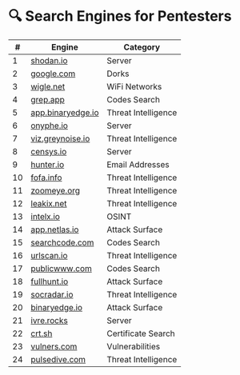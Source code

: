 # 🔍 Search Engines for Pentesters

| #  | Engine | Category |
|----|---------|-----------|
| 1  | [shodan.io](https://shodan.io) | Server |
| 2  | [google.com](https://google.com) | Dorks |
| 3  | [wigle.net](https://wigle.net) | WiFi Networks |
| 4  | [grep.app](https://grep.app) | Codes Search |
| 5  | [app.binaryedge.io](https://app.binaryedge.io) | Threat Intelligence |
| 6  | [onyphe.io](https://onyphe.io) | Server |
| 7  | [viz.greynoise.io](https://viz.greynoise.io) | Threat Intelligence |
| 8  | [censys.io](https://censys.io) | Server |
| 9  | [hunter.io](https://hunter.io) | Email Addresses |
| 10 | [fofa.info](https://fofa.info) | Threat Intelligence |
| 11 | [zoomeye.org](https://zoomeye.org) | Threat Intelligence |
| 12 | [leakix.net](https://leakix.net) | Threat Intelligence |
| 13 | [intelx.io](https://intelx.io) | OSINT |
| 14 | [app.netlas.io](https://app.netlas.io) | Attack Surface |
| 15 | [searchcode.com](https://searchcode.com) | Codes Search |
| 16 | [urlscan.io](https://urlscan.io) | Threat Intelligence |
| 17 | [publicwww.com](https://publicwww.com) | Codes Search |
| 18 | [fullhunt.io](https://fullhunt.io) | Attack Surface |
| 19 | [socradar.io](https://socradar.io) | Threat Intelligence |
| 20 | [binaryedge.io](https://binaryedge.io) | Attack Surface |
| 21 | [ivre.rocks](https://ivre.rocks) | Server |
| 22 | [crt.sh](https://crt.sh) | Certificate Search |
| 23 | [vulners.com](https://vulners.com) | Vulnerabilities |
| 24 | [pulsedive.com](https://pulsedive.com) | Threat Intelligence |

